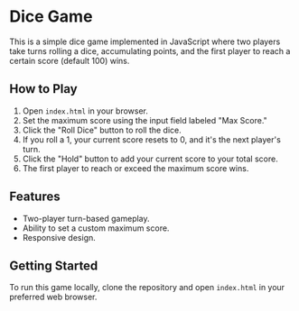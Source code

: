 # Dice Game

This is a simple dice game implemented in JavaScript where two players take turns rolling a dice, accumulating points, and the first player to reach a certain score (default 100) wins.

## How to Play

1. Open `index.html` in your browser.
2. Set the maximum score using the input field labeled "Max Score."
3. Click the "Roll Dice" button to roll the dice.
4. If you roll a 1, your current score resets to 0, and it's the next player's turn.
5. Click the "Hold" button to add your current score to your total score.
6. The first player to reach or exceed the maximum score wins.

## Features

- Two-player turn-based gameplay.
- Ability to set a custom maximum score.
- Responsive design.

## Getting Started

To run this game locally, clone the repository and open `index.html` in your preferred web browser.

